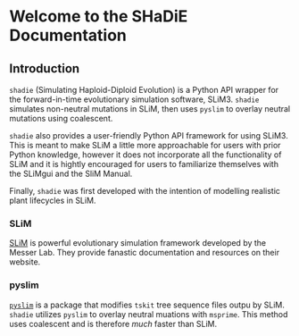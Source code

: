 # Welcome to the SHaDiE Documentation

## Introduction

`shadie` (Simulating Haploid-Diploid Evolution) is a Python API wrapper for the forward-in-time evolutionary simulation software, SLiM3. `shadie` simulates non-neutral mutations in SLiM, then uses `pyslim` to overlay neutral mutations using coalescent. 

`shadie` also provides a user-friendly Python API framework for using SLiM3. This is meant to make SLiM a little more approachable for users with prior Python knowledge, however it does not incorporate all the functionality of SLiM and it is hightly encouraged for users to familiarize themselves with the SLiMgui and the SliM Manual. 

Finally, `shadie` was first developed with the intention of modelling realistic plant lifecycles in SLiM.  

### SLiM

[SLiM](https://messerlab.org/slim/) is powerful evolutionary simulation framework developed by the Messer Lab. They provide fanastic documentation and resources on their website. 

### pyslim

[`pyslim`](https://pyslim.readthedocs.io/en/latest/index.html) is a package that modifies `tskit` tree sequence files outpu by SLiM. `shadie` utilizes `pyslim` to overlay neutral muations with `msprime`. This method uses coalescent and is therefore *much* faster than SLiM. 